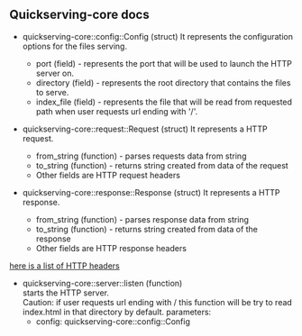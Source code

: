 ## Quickserving-core docs

- quickserving-core::config::Config (struct)
  It represents the configuration options for the files serving.

  - port (field) - represents the port that will be used to launch the HTTP server on.
  - directory (field) - represents the root directory that contains the files to serve.
  - index_file (field) - represents the file that will be read from requested path when user requests url ending with '/'.

- quickserving-core::request::Request (struct)
  It represents a HTTP request.

  - from_string (function) - parses requests data from string
  - to_string (function) - returns string created from data of the request
  - Other fields are HTTP request headers

- quickserving-core::response::Response (struct)
  It represents a HTTP response.

  - from_string (function) - parses response data from string
  - to_string (function) - returns string created from data of the response
  - Other fields are HTTP response headers

[here is a list of HTTP headers](https://developer.mozilla.org/en-US/docs/Web/HTTP/Headers)

- quickserving-core::server::listen (function) <br>
  starts the HTTP server. <br>
  Caution: if user requests url ending with / this function will be try to read index.html in that directory by default.
  parameters:
  - config: quickserving-core::config::Config
